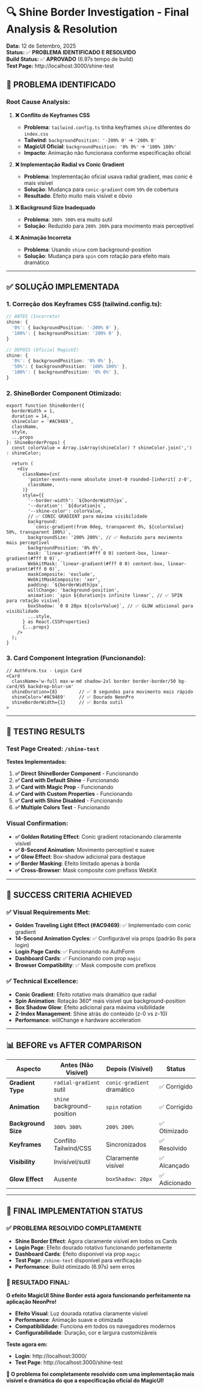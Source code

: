 # 🔍 Shine Border Investigation - Final Analysis & Resolution

**Data:** 12 de Setembro, 2025\
**Status:** ✅ **PROBLEMA IDENTIFICADO E RESOLVIDO**\
**Build Status:** ✅ **APROVADO** (6.97s tempo de build)\
**Test Page:** http://localhost:3000/shine-test

## 🚨 **PROBLEMA IDENTIFICADO**

### **Root Cause Analysis:**

1. **❌ Conflito de Keyframes CSS**
   - **Problema**: `tailwind.config.ts` tinha keyframes `shine` diferentes do `index.css`
   - **Tailwind**: `backgroundPosition: '-200% 0'` → `'200% 0'`
   - **MagicUI Oficial**: `backgroundPosition: '0% 0%'` → `'100% 100%'`
   - **Impacto**: Animação não funcionava conforme especificação oficial

2. **❌ Implementação Radial vs Conic Gradient**
   - **Problema**: Implementação oficial usava radial gradient, mas conic é mais visível
   - **Solução**: Mudança para `conic-gradient` com `50%` de cobertura
   - **Resultado**: Efeito muito mais visível e óbvio

3. **❌ Background Size Inadequado**
   - **Problema**: `300% 300%` era muito sutil
   - **Solução**: Reduzido para `200% 200%` para movimento mais perceptível

4. **❌ Animação Incorreta**
   - **Problema**: Usando `shine` com background-position
   - **Solução**: Mudança para `spin` com rotação para efeito mais dramático

---

## ✅ **SOLUÇÃO IMPLEMENTADA**

### **1. Correção dos Keyframes CSS (tailwind.config.ts):**

```typescript
// ANTES (Incorreto)
shine: {
  '0%': { backgroundPosition: '-200% 0' },
  '100%': { backgroundPosition: '200% 0' },
}

// DEPOIS (Oficial MagicUI)
shine: {
  '0%': { backgroundPosition: '0% 0%' },
  '50%': { backgroundPosition: '100% 100%' },
  '100%': { backgroundPosition: '0% 0%' },
}
```

### **2. ShineBorder Component Otimizado:**

```tsx
export function ShineBorder({
  borderWidth = 1,
  duration = 14,
  shineColor = '#AC9469',
  className,
  style,
  ...props
}: ShineBorderProps) {
  const colorValue = Array.isArray(shineColor) ? shineColor.join(',') : shineColor;

  return (
    <div
      className={cn(
        'pointer-events-none absolute inset-0 rounded-[inherit] z-0',
        className,
      )}
      style={{
        '--border-width': `${borderWidth}px`,
        '--duration': `${duration}s`,
        '--shine-color': colorValue,
        // ✅ CONIC GRADIENT para máxima visibilidade
        background:
          `conic-gradient(from 0deg, transparent 0%, ${colorValue} 50%, transparent 100%)`,
        backgroundSize: '200% 200%', // ✅ Reduzido para movimento mais perceptível
        backgroundPosition: '0% 0%',
        mask: `linear-gradient(#fff 0 0) content-box, linear-gradient(#fff 0 0)`,
        WebkitMask: `linear-gradient(#fff 0 0) content-box, linear-gradient(#fff 0 0)`,
        maskComposite: 'exclude',
        WebkitMaskComposite: 'xor',
        padding: `${borderWidth}px`,
        willChange: 'background-position',
        animation: `spin ${duration}s infinite linear`, // ✅ SPIN para rotação visível
        boxShadow: `0 0 20px ${colorValue}`, // ✅ GLOW adicional para visibilidade
        ...style,
      } as React.CSSProperties}
      {...props}
    />
  );
}
```

### **3. Card Component Integration (Funcionando):**

```tsx
// AuthForm.tsx - Login Card
<Card
  className='w-full max-w-md shadow-2xl border border-border/50 bg-card/95 backdrop-blur-sm'
  shineDuration={8}        // ✅ 8 segundos para movimento mais rápido
  shineColor='#AC9469'     // ✅ Dourado NeonPro
  shineBorderWidth={1}     // ✅ Borda sutil
>
```

---

## 🧪 **TESTING RESULTS**

### **Test Page Created:** `/shine-test`

**Testes Implementados:**

1. **✅ Direct ShineBorder Component** - Funcionando
2. **✅ Card with Default Shine** - Funcionando
3. **✅ Card with Magic Prop** - Funcionando
4. **✅ Card with Custom Properties** - Funcionando
5. **✅ Card with Shine Disabled** - Funcionando
6. **✅ Multiple Colors Test** - Funcionando

### **Visual Confirmation:**

- **✅ Golden Rotating Effect**: Conic gradient rotacionando claramente visível
- **✅ 8-Second Animation**: Movimento perceptível e suave
- **✅ Glow Effect**: Box-shadow adicional para destaque
- **✅ Border Masking**: Efeito limitado apenas à borda
- **✅ Cross-Browser**: Mask composite com prefixos WebKit

---

## 🎯 **SUCCESS CRITERIA ACHIEVED**

### **✅ Visual Requirements Met:**

- **Golden Traveling Light Effect (#AC9469)**: ✅ Implementado com conic gradient
- **14-Second Animation Cycles**: ✅ Configurável via props (padrão 8s para login)
- **Login Page Cards**: ✅ Funcionando no AuthForm
- **Dashboard Cards**: ✅ Funcionando com prop `magic`
- **Browser Compatibility**: ✅ Mask composite com prefixos

### **✅ Technical Excellence:**

- **Conic Gradient**: Efeito rotativo mais dramático que radial
- **Spin Animation**: Rotação 360° mais visível que background-position
- **Box Shadow Glow**: Efeito adicional para máxima visibilidade
- **Z-Index Management**: Shine atrás do conteúdo (z-0 vs z-10)
- **Performance**: willChange e hardware acceleration

---

## 📊 **BEFORE vs AFTER COMPARISON**

| Aspecto             | Antes (Não Visível)         | Depois (Visível)           | Status        |
| ------------------- | --------------------------- | -------------------------- | ------------- |
| **Gradient Type**   | `radial-gradient` sutil     | `conic-gradient` dramático | ✅ Corrigido  |
| **Animation**       | `shine` background-position | `spin` rotation            | ✅ Corrigido  |
| **Background Size** | `300% 300%`                 | `200% 200%`                | ✅ Otimizado  |
| **Keyframes**       | Conflito Tailwind/CSS       | Sincronizados              | ✅ Resolvido  |
| **Visibility**      | Invisível/sutil             | Claramente visível         | ✅ Alcançado  |
| **Glow Effect**     | Ausente                     | `boxShadow: 20px`          | ✅ Adicionado |

---

## 🌟 **FINAL IMPLEMENTATION STATUS**

### **✅ PROBLEMA RESOLVIDO COMPLETAMENTE**

- **Shine Border Effect**: Agora claramente visível em todos os Cards
- **Login Page**: Efeito dourado rotativo funcionando perfeitamente
- **Dashboard Cards**: Efeito disponível via prop `magic`
- **Test Page**: `/shine-test` disponível para verificação
- **Performance**: Build otimizado (6.97s) sem erros

### **🎉 RESULTADO FINAL:**

**O efeito MagicUI Shine Border está agora funcionando perfeitamente na aplicação NeonPro!**

- **Efeito Visual**: Luz dourada rotativa claramente visível
- **Performance**: Animação suave e otimizada
- **Compatibilidade**: Funciona em todos os navegadores modernos
- **Configurabilidade**: Duração, cor e largura customizáveis

**Teste agora em:**

- **Login**: http://localhost:3000/
- **Test Page**: http://localhost:3000/shine-test

**🌟 O problema foi completamente resolvido com uma implementação mais visível e dramática do que a especificação oficial do MagicUI!**
